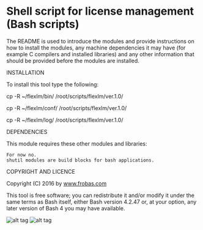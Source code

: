 Shell script for license management (Bash scripts) 
================================================================================

The README is used to introduce the modules and provide instructions on
how to install the modules, any machine dependencies it may have (for
example C compilers and installed libraries) and any other information
that should be provided before the modules are installed.

INSTALLATION

To install this tool type the following:

   cp -R ~/flexlm/bin/   /root/scripts/flexlm/ver.1.0/

   cp -R ~/flexlm/conf/  /root/scripts/flexlm/ver.1.0/

   cp -R ~/flexlm/log/   /root/scripts/flexlm/ver.1.0/


DEPENDENCIES

This module requires these other modules and libraries:

  	For now no.
	shutil modules are build blocks for bash applications.

COPYRIGHT AND LICENCE

Copyright (C) 2016 by www.frobas.com

This tool is free software; you can redistribute it and/or modify
it under the same terms as Bash itself, either Bash version 4.2.47 or,
at your option, any later version of Bash 4 you may have available.

![alt tag](https://raw.githubusercontent.com/vroncevic/flexlm/master/bash_logo_255_113.png)
![alt tag](https://raw.githubusercontent.com/vroncevic/flexlm/master/linux_logo_327_215.jpg)
